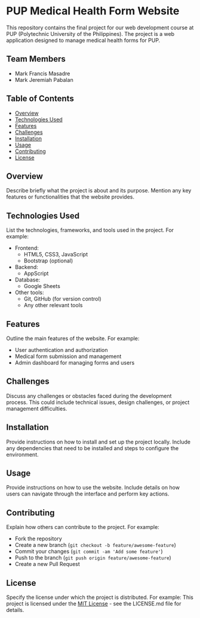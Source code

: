 # PUP Medical Health Form Website

This repository contains the final project for our web development course at PUP (Polytechnic University of the Philippines). The project is a web application designed to manage medical health forms for PUP.

## Team Members

- Mark Francis Masadre
- Mark Jeremiah Pabalan

## Table of Contents
- [Overview](#overview)
- [Technologies Used](#technologies-used)
- [Features](#features)
- [Challenges](#challenges)
- [Installation](#installation)
- [Usage](#usage)
- [Contributing](#contributing)
- [License](#license)

## Overview

Describe briefly what the project is about and its purpose. Mention any key features or functionalities that the website provides.

## Technologies Used

List the technologies, frameworks, and tools used in the project. For example:
- Frontend:
  - HTML5, CSS3, JavaScript
  - Bootstrap (optional)
- Backend:
  - AppScript
- Database:
  - Google Sheets
- Other tools:
  - Git, GitHub (for version control)
  - Any other relevant tools

## Features

Outline the main features of the website. For example:
- User authentication and authorization
- Medical form submission and management
- Admin dashboard for managing forms and users

## Challenges

Discuss any challenges or obstacles faced during the development process. This could include technical issues, design challenges, or project management difficulties.

## Installation

Provide instructions on how to install and set up the project locally. Include any dependencies that need to be installed and steps to configure the environment.

## Usage

Provide instructions on how to use the website. Include details on how users can navigate through the interface and perform key actions.

## Contributing

Explain how others can contribute to the project. For example:
- Fork the repository
- Create a new branch (`git checkout -b feature/awesome-feature`)
- Commit your changes (`git commit -am 'Add some feature'`)
- Push to the branch (`git push origin feature/awesome-feature`)
- Create a new Pull Request

## License

Specify the license under which the project is distributed. For example:
This project is licensed under the [MIT License](https://opensource.org/licenses/MIT) - see the LICENSE.md file for details.

